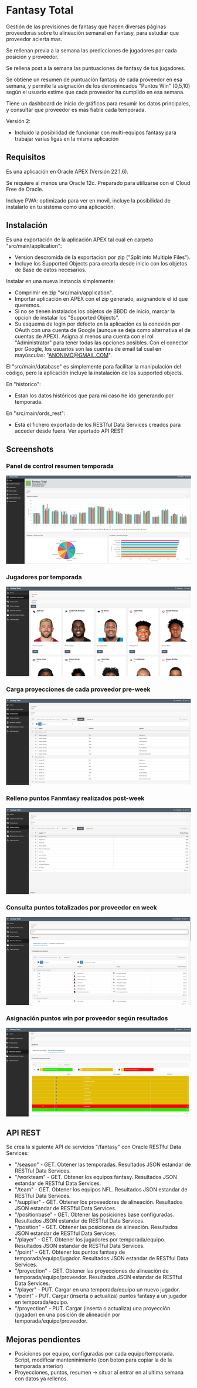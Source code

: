 # Fantasy Total
Gestión de las previsiones de fantasy que hacen diversas páginas proveedoras sobre tu alineación semanal en Fantasy, para estudiar que proveedor acierta mas.

Se rellenan previa a la semana las predicciones de jugadores por cada posición y proveedor.

Se rellena post a la semana las puntuaciones de fantasy de tus jugadores.

Se obtiene un resumen de puntuación fantasy de cada proveedor en esa semana, y permite la asignación de los denomincados "Puntos Win" (0,5,10) según el usuario estime que cada proveedor ha cumplido en esa semana.

Tiene un dashboard de inicio de gráficos para resumir los datos principales, y consultar que proveedor es más fiable cada temporada.

Versión 2:
 * Incluido la posibilidad de funcionar con multi-equipos fantasy para trabajar varias ligas en la misma aplicación

## Requisitos

Es una aplicación en Oracle APEX (Versión 22.1.6).

Se requiere al menos una Oracle 12c. Preparado para utilizarse con el Cloud Free de Oracle.

Incluye PWA: optimizado para ver en movil, incluye la posibilidad de instalarlo en tu sistema como una aplicación.

## Instalación

Es una exportación de la aplicación APEX tal cual en carpeta "src/main/application":
 * Version descromida de la exportacion por zip ("Split into Multiple Files").
 * Incluye los Supported Objects para crearla desde inicio con los objetos de Base de datos necesarios.

Instalar en una nueva instancia simplemente:
 * Comprimir en zip "src/main/application".
 * Importar aplicación en APEX con el zip generado, asignandole el id que queremos.
 * Si no se tienen instalados los objetos de BBDD de inicio, marcar la opcion de instalar los "Supported Objects".
 * Su esquema de login por defecto en la aplicación es la conexión por OAuth con una cuenta de Google (aunque se deja como alternativa el de cuentas de APEX). Asigna al menos una cuenta con el rol "Administrator" para tener todas las opciones posibles. Con el conector por Google, los usuarios son las cuentas de email tal cual en mayúsculas: "ANONIMO@GMAIL.COM".

El "src/main/database" es simplemente para facilitar la manipulación del código, pero la aplicación incluye la instalación de los supported objects.

En "historico":
 * Estan los datos históricos que para mi caso he ido generando por temporada.

En "src/main/ords_rest":
  - Está el fichero exportado de los RESTful Data Services creados para acceder desde fuera. Ver apartado API REST

## Screenshots

### Panel de control resumen temporada

![Imagen panel control](/screenshots/imagen1.png)

### Jugadores por temporada

![Imagen Jugadores por temporada](/screenshots/imagen2.png)

### Carga proyecciones de cada proveedor pre-week

![Imagen Carga proyecciones de cada proveedor pre-week](/screenshots/imagen3.png)

### Relleno puntos Fanmtasy realizados post-week

![Imagen Relleno puntos Fanmtasy realizados post-week](/screenshots/imagen4.png)

### Consulta puntos totalizados por proveedor en week

![Imagen Consulta puntos totalizados por proveedor en week](/screenshots/imagen5.png)

### Asignación puntos win por proveedor según resultados

![Imagen Asignación puntos win por proveedor según resultados](/screenshots/imagen6.png)


## API REST

Se crea la siguiente API de servicios "/fantasy" con Oracle RESTful Data Services:
  - "/season" - GET. Obtener las temporadas. Resultados JSON estandar de RESTful Data Services.
  - "/workteam" - GET. Obtener los equipos fantasy. Resultados JSON estandar de RESTful Data Services.
  - "/team" - GET. Obtener los equipos NFL. Resultados JSON estandar de RESTful Data Services.
  - "/supplier" - GET. Obtener los proveedores de alineación. Resultados JSON estandar de RESTful Data Services.
  - "/positionbase" - GET. Obtener las posiciones base configuradas. Resultados JSON estandar de RESTful Data Services.
  - "/position" - GET. Obtener las posiciones de alineación. Resultados JSON estandar de RESTful Data Services.
  - "/player" - GET. Obtener los jugadores por temporada/equipo. Resultados JSON estandar de RESTful Data Services.
  - "/point" - GET. Obtener los puntos fantasy de temporada/equipo/jugador. Resultados JSON estandar de RESTful Data Services.
  - "/proyection" - GET. Obtener las proyecciones de alineación de temporada/equipo/proveedor. Resultados JSON estandar de RESTful Data Services.
  - "/player" - PUT. Cargar en una temporada/equipo un nuevo jugador.
  - "/point" - PUT. Cargar (inserta o actualiza) puntos fantasy a un jugador en temporada/equipo.
  - "/proyection" - PUT. Cargar (inserta o actualiza) una proyección (jugador) en una posición de alineación por temporada/equipo/proveedor.


## Mejoras pendientes

- Posiciones por equipo, configuradas por cada equipo/temporada. Script, modificar manteninimiento (con boton para copiar la de la temporada anterior)
- Proyecciones, puntos, resumen -> situar al entrar en al ultima semana con datos ya rellenos.
